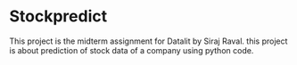 # Stockpredict
This project is the midterm assignment for Datalit by Siraj Raval.
this project is about prediction of stock data of a company using python code.
